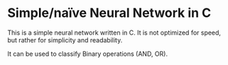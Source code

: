 # Simple/naïve Neural Network in C
This is a simple neural network written in C. It is not optimized for speed, but rather for simplicity and readability.

It can be used to classify Binary operations (AND, OR).